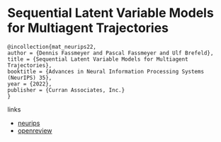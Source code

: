 # Sequential Latent Variable Models for Multiagent Trajectories

```
@incollection{mat_neurips22,
author = {Dennis Fassmeyer and Pascal Fassmeyer and Ulf Brefeld},
title = {Sequential Latent Variable Models for Multiagent Trajectories},
booktitle = {Advances in Neural Information Processing Systems (NeurIPS) 35},
year = {2022},
publisher = {Curran Associates, Inc.}
}
```

links
- [neurips](https://nips.cc/Conferences/2022/Schedule?showEvent=54256)
- [openreview](https://openreview.net/forum?id=KpuObEWvvOX)
